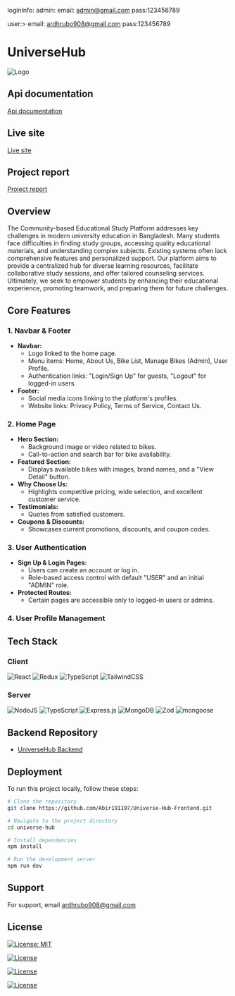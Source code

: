 loginInfo:
admin:
email: admin@gmail.com  pass:123456789

user:>
email: ardhrubo908@gmail.com pass:123456789

# UniverseHub

![Logo]()

## Api documentation
[Api documentation](https://www.notion.so/API-Documentation-UniverseHub-325c2c8aa80f40b89fff8125c15c3d83)

## Live site
[Live site](https://universe-hub-frontend.onrender.com/)

## Project report
[Project report](https://drive.google.com/file/d/1TAyTB7dcOzVFvnqAsig_hdDL9J1e9Sul/view?usp=sharing)


## Overview
The Community-based Educational Study Platform addresses key challenges in modern university education in Bangladesh. Many students face difficulties in finding study groups, accessing quality educational materials, and understanding complex subjects. Existing systems often lack comprehensive features and personalized support. Our platform aims to provide a centralized hub for diverse learning resources, facilitate collaborative study sessions, and offer tailored counseling services. Ultimately, we seek to empower students by enhancing their educational experience, promoting teamwork, and preparing them for future challenges.


## Core Features

### 1. Navbar & Footer

- **Navbar:**
  - Logo linked to the home page.
  - Menu items: Home, About Us, Bike List, Manage Bikes (Admin), User Profile.
  - Authentication links: "Login/Sign Up" for guests, "Logout" for logged-in users.
- **Footer:**
  - Social media icons linking to the platform's profiles.
  - Website links: Privacy Policy, Terms of Service, Contact Us.

### 2. Home Page

- **Hero Section:**
  - Background image or video related to bikes.
  - Call-to-action and search bar for bike availability.
- **Featured Section:**
  - Displays available bikes with images, brand names, and a "View Detail" button.
- **Why Choose Us:**
  - Highlights competitive pricing, wide selection, and excellent customer service.
- **Testimonials:**
  - Quotes from satisfied customers.
- **Coupons & Discounts:**
  - Showcases current promotions, discounts, and coupon codes.

### 3. User Authentication

- **Sign Up & Login Pages:**
  - Users can create an account or log in.
  - Role-based access control with default "USER" and an initial "ADMIN" role.
- **Protected Routes:**
  - Certain pages are accessible only to logged-in users or admins.

### 4. User Profile Management





## Tech Stack

### Client

![React](https://img.shields.io/badge/react-%2320232a.svg?style=for-the-badge&logo=react&logoColor=%2361DAFB)
![Redux](https://img.shields.io/badge/redux-%23593d88.svg?style=for-the-badge&logo=redux&logoColor=white)
![TypeScript](https://img.shields.io/badge/typescript-%23007ACC.svg?style=for-the-badge&logo=typescript&logoColor=white)
![TailwindCSS](https://img.shields.io/badge/tailwindcss-%2338B2AC.svg?style=for-the-badge&logo=tailwind-css&logoColor=white)

### Server

![NodeJS](https://img.shields.io/badge/node.js-6DA55F?style=for-the-badge&logo=node.js&logoColor=white)
![TypeScript](https://img.shields.io/badge/typescript-%23007ACC.svg?style=for-the-badge&logo=typescript&logoColor=white)
![Express.js](https://img.shields.io/badge/express.js-%23404d59.svg?style=for-the-badge&logo=express&logoColor=%2361DAFB)
![MongoDB](https://img.shields.io/badge/MongoDB-%234ea94b.svg?style=for-the-badge&logo=mongodb&logoColor=white)
![Zod](https://img.shields.io/badge/zod-%233068b7.svg?style=for-the-badge&logo=zod&logoColor=white)
![mongoose](https://img.shields.io/badge/Mongoose-563D7C?style=for-the-badge&logo=mongoose&logoColor=white)

## Backend Repository

- [UniverseHub Backend](https://github.com/Abir191197/Universe-Hub-Backend)

## Deployment

To run this project locally, follow these steps:

```bash
# Clone the repository
git clone https://github.com/Abir191197/Universe-Hub-Frontend.git

# Navigate to the project directory
cd universe-hub

# Install dependencies
npm install

# Run the development server
npm run dev
```

## Support

For support, email ardhrubo908@gmail.com

## License

[![License: MIT](https://img.shields.io/badge/License-MIT-yellow.svg)](https://opensource.org/licenses/MIT)

[![License](https://img.shields.io/badge/License-Apache_2.0-blue.svg)](https://opensource.org/licenses/Apache-2.0)

[![License](https://img.shields.io/badge/License-Boost_1.0-lightblue.svg)](https://www.boost.org/LICENSE_1_0.txt)

[![License](https://img.shields.io/badge/License-BSD_3--Clause-blue.svg)](https://opensource.org/licenses/BSD-3-Clause)
